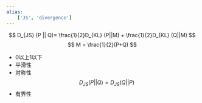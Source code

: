 ```yaml
---
alias:
    ['JS', 'divergence']
---
```

$$
D_{JS} (P || Q)= \frac{1}{2}D_{KL} (P||M) + \frac{1}{2}D_{KL} (Q||M) 
$$
$$
M = \frac{1}{2}(P+Q)
$$
- 0以上1以下
- 平滑性
- 対称性 
  $$ D_{JS}(P|| Q) = D_{JS} (Q || P)$$
- 有界性